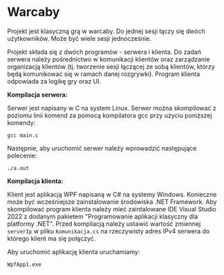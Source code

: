 # Warcaby

Projekt jest klasyczną grą w warcaby. Do jednej sesji łączy się dwóch użytkowników. Może być wiele sesji jednocześnie.

Projekt składa się z dwóch programów - serwera i klienta. Do zadań serwera należy pośrednictwo w komunikacji klientów oraz zarządzanie organizacją klientów (tj. tworzenie sesji łączącej ze sobą klientów, którzy będą komunikować się w ramach danej rozgrywki). Program klienta odpowiada za logikę gry oraz UI.

**Kompilacja serwera:**

Serwer jest napisany w C na system Linux. Serwer można skompilować z poziomu linii komend za pomocą kompilatora gcc przy użyciu poniższej komendy:

`gcc main.c`

Następnie, aby uruchomić serwer należy wprowadzić następujące polecenie:

`./a.out`

**Kompilacja klienta:**

Klient jest aplikacją WPF napisaną w C# na systemy Windows. Konieczne może być wcześniejsze zainstalowanie środowiska .NET Framework. Aby skompilować program klienta należy mieć zaintalowane IDE Visual Studio 2022 z dodanym pakietem "Programowanie aplikacji klasyczny dla platformy .NET". Przed kompilacją należy ustawić wartość zmiennej `serverIp` w pliku `Komunikacja.cs` na rzeczywisty adres IPv4 serwera do którego klient ma się połączyć.

Aby uruchomić aplikację klienta uruchamiamy:

`WpfApp1.exe`
